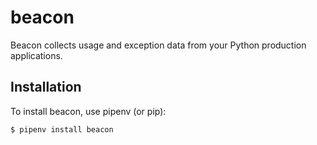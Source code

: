 # beacon

Beacon collects usage and exception data from your Python production applications.


## Installation

To install beacon, use pipenv (or pip):

```
$ pipenv install beacon
```
